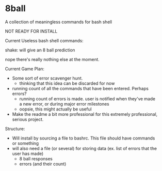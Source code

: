 # 8ball
A collection of meaningless commands for bash shell


NOT READY FOR INSTALL

Current Useless bash shell commands:

shake: will give an 8 ball prediction

nope there's really nothing else at the moment.

Current Game Plan:

- Some sort of error scavenger hunt.
    - thinking that this idea can be discarded for now
- running count of all the commands that have been entered. Perhaps errors?
    - running count of errors is made. user is notified when they've made a new error, or during major error milestones
    - oopsie, this might actually be useful
- Make the readme a bit more professional for this extremely professional, serious project.

Structure:

- Will install by sourcing a file to bashrc. This file should have commands or something
- will also need a file (or several) for storing data (ex. list of errors that the user has made)
    - 8 ball responses
    - errors (and their count)
